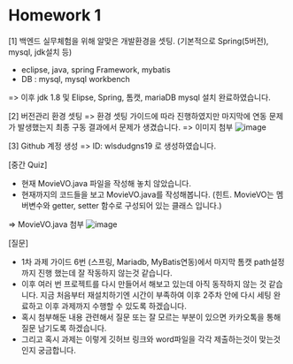 # Homework 1

[1] 백엔드 실무체험을 위해 알맞은 개발환경을 셋팅. (기본적으로 Spring(5버전), mysql, jdk설치 등)
- eclipse, java, spring Framework, mybatis
- DB : mysql, mysql workbench

=> 이후 jdk 1.8 및 Elipse, Spring, 톰캣, mariaDB mysql 설치 완료하였습니다.

[2] 버전관리 환경 셋팅
=> 환경 셋팅 가이드에 따라 진행하였지만 마지막에 연동 문제가 발생했는지 최종 구동 결과에서 문제가 생겼습니다.
=> 이미지 첨부
![image](https://user-images.githubusercontent.com/71567319/129110237-22547cc3-7822-4a20-87bb-1253511030c4.png)


[3] Github 계정 생성 
 => ID: wlsdudgns19 로 생성하였습니다.

[중간 Quiz]
- 현재 MovieVO.java 파일을 작성해 놓치 않았습니다.
- 현재까지의 코드들을 보고 MovieVO.java를 작성해봅니다.
(힌트. MovieVO는 멤버변수와 getter, setter 함수로 구성되어 있는 클래스 입니다.)

=> MovieVO.java 첨부
![image](https://user-images.githubusercontent.com/71567319/129110091-e78873a6-1d5a-4011-bbc2-35b6845dea78.png)


[질문]
- 1차 과제 가이드 6번 (스프링, Mariadb, MyBatis연동)에서 마지막 톰캣 path설정까지 진행 했는데 잘 작동하지 않는것 같습니다. 
- 이후 여러 번 프로젝트를 다시 만들어서 해보고 있는데 아직 동작하지 않는 것 같습니다. 지금 처음부터 재설치하기엔 시간이 부족하여 이후 2주차 안에 다시 세팅 완료하고 이후 과제까지 수행할 수 있도록 하겠습니다. 
- 혹시 첨부해둔 내용 관련해서 질문 또는 잘 모르는 부분이 있으면 카카오톡을 통해 질문 남기도록 하겠습니다.
- 그리고 혹시 과제는 이렇게 깃허브 링크와 word파일을 각각 제출하는것이 맞는것인지 궁금합니다.

